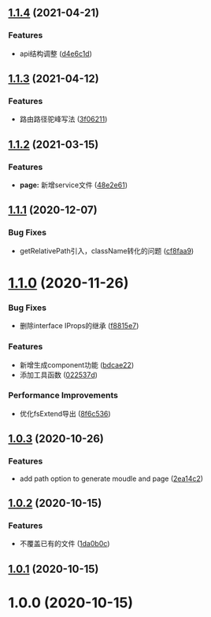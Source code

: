## [1.1.4](https://github.com/LuoJimmy/antd-cli/compare/v1.1.3...v1.1.4) (2021-04-21)


### Features

* api结构调整 ([d4e6c1d](https://github.com/LuoJimmy/antd-cli/commit/d4e6c1d924516355c995f4a1a9c3cf9aa880d092))



## [1.1.3](https://github.com/LuoJimmy/antd-cli/compare/v1.1.2...v1.1.3) (2021-04-12)


### Features

* 路由路径驼峰写法 ([3f06211](https://github.com/LuoJimmy/antd-cli/commit/3f062117d83fc4901f3f6b6300c4e7c6b859bc36))



## [1.1.2](https://github.com/LuoJimmy/antd-cli/compare/v1.1.1...v1.1.2) (2021-03-15)


### Features

* **page:** 新增service文件 ([48e2e61](https://github.com/LuoJimmy/antd-cli/commit/48e2e61426b91d1715fe1bde0b7e9249a322677a))



## [1.1.1](https://github.com/LuoJimmy/antd-cli/compare/v1.1.0...v1.1.1) (2020-12-07)


### Bug Fixes

* getRelativePath引入，className转化的问题 ([cf8faa9](https://github.com/LuoJimmy/antd-cli/commit/cf8faa98f612956c64ed057964d796ece592e89d))



# [1.1.0](https://github.com/LuoJimmy/antd-cli/compare/v1.0.3...v1.1.0) (2020-11-26)


### Bug Fixes

* 删除interface IProps的继承 ([f8815e7](https://github.com/LuoJimmy/antd-cli/commit/f8815e7213f82fcb23b9f788f8db7260d5084c8b))


### Features

* 新增生成component功能 ([bdcae22](https://github.com/LuoJimmy/antd-cli/commit/bdcae2296574fdda5956ed1277ee55249479ac28))
* 添加工具函数 ([022537d](https://github.com/LuoJimmy/antd-cli/commit/022537d9ee75724ca4b6c2c3a902d691ee56b33e))


### Performance Improvements

* 优化fsExtend导出 ([8f6c536](https://github.com/LuoJimmy/antd-cli/commit/8f6c536105a2af89949cd219b7ad11eae959d6aa))



## [1.0.3](https://github.com/LuoJimmy/antd-cli/compare/v1.0.2...v1.0.3) (2020-10-26)


### Features

* add path option to generate moudle and page ([2ea14c2](https://github.com/LuoJimmy/antd-cli/commit/2ea14c2c564d52767fb6ed466309791f1cf9ecf4))



## [1.0.2](https://github.com/LuoJimmy/antd-cli/compare/v1.0.1...v1.0.2) (2020-10-15)


### Features

* 不覆盖已有的文件 ([1da0b0c](https://github.com/LuoJimmy/antd-cli/commit/1da0b0c24562efe9abcbce12344766b093fa8672))



## [1.0.1](https://github.com/LuoJimmy/antd-cli/compare/v1.0.0...v1.0.1) (2020-10-15)



# 1.0.0 (2020-10-15)



